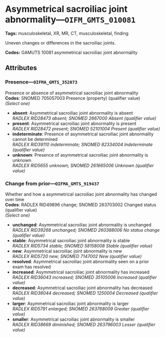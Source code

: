 # Asymmetrical sacroiliac joint abnormality—`OIFM_GMTS_010081`

**Tags:** musculoskeletal, XR, MR, CT, musculoskeletal, finding

Uneven changes or differences in the sacroiliac joints.

**Codes:** GAMUTS 10081 asymmetrical sacroiliac joint abnormality

## Attributes

### Presence—`OIFMA_GMTS_352073`

Presence or absence of asymmetrical sacroiliac joint abnormality  
**Codes**: SNOMED 705057003 Presence (property) (qualifier value)  
*(Select one)*

- **absent**: Asymmetrical sacroiliac joint abnormality is absent  
_RADLEX RID28473 absent; SNOMED 2667000 Absent (qualifier value)_
- **present**: Asymmetrical sacroiliac joint abnormality is present  
_RADLEX RID28472 present; SNOMED 52101004 Present (qualifier value)_
- **indeterminate**: Presence of asymmetrical sacroiliac joint abnormality cannot be determined  
_RADLEX RID39110 indeterminate; SNOMED 82334004 Indeterminate (qualifier value)_
- **unknown**: Presence of asymmetrical sacroiliac joint abnormality is unknown  
_RADLEX RID5655 unknown; SNOMED 261665006 Unknown (qualifier value)_

### Change from prior—`OIFMA_GMTS_919437`

Whether and how a asymmetrical sacroiliac joint abnormality has changed over time  
**Codes**: RADLEX RID49896 change; SNOMED 263703002 Changed status (qualifier value)  
*(Select one)*

- **unchanged**: Asymmetrical sacroiliac joint abnormality is unchanged  
_RADLEX RID39268 unchanged; SNOMED 260388006 No status change (qualifier value)_
- **stable**: Asymmetrical sacroiliac joint abnormality is stable  
_RADLEX RID5734 stable; SNOMED 58158008 Stable (qualifier value)_
- **new**: Asymmetrical sacroiliac joint abnormality is new  
_RADLEX RID5720 new; SNOMED 7147002 New (qualifier value)_
- **resolved**: Asymmetrical sacroiliac joint abnormality seen on a prior exam has resolved  
- **increased**: Asymmetrical sacroiliac joint abnormality has increased  
_RADLEX RID36043 increased; SNOMED 35105006 Increased (qualifier value)_
- **decreased**: Asymmetrical sacroiliac joint abnormality has decreased  
_RADLEX RID36044 decreased; SNOMED 1250004 Decreased (qualifier value)_
- **larger**: Asymmetrical sacroiliac joint abnormality is larger  
_RADLEX RID5791 enlarged; SNOMED 263768009 Greater (qualifier value)_
- **smaller**: Asymmetrical sacroiliac joint abnormality is smaller  
_RADLEX RID38669 diminished; SNOMED 263796003 Lesser (qualifier value)_